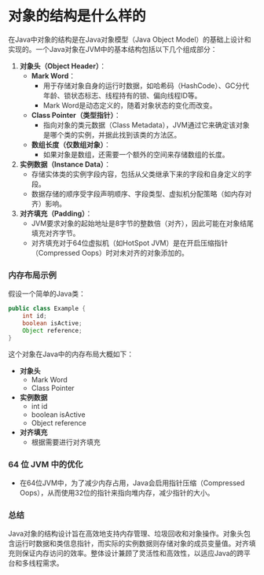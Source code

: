 # 对象的结构是什么样的

<font style="color:rgba(0, 0, 0, 0.82);">在Java中对象的结构是在Java对象模型（Java Object Model）的基础上设计和实现的。一个Java对象在JVM中的基本结构包括以下几个组成部分：</font>

1. **<font style="color:rgba(0, 0, 0, 0.82);">对象头（Object Header）</font>**<font style="color:rgba(0, 0, 0, 0.82);">：</font>
    - **<font style="color:rgba(0, 0, 0, 0.82);">Mark Word</font>**<font style="color:rgba(0, 0, 0, 0.82);">：</font>
        - <font style="color:rgba(0, 0, 0, 0.82);">用于存储对象自身的运行时数据，如哈希码（HashCode）、GC分代年龄、锁状态标志、线程持有的锁、偏向线程ID等。</font>
        - <font style="color:rgba(0, 0, 0, 0.82);">Mark Word是动态定义的，随着对象状态的变化而改变。</font>
    - **<font style="color:rgba(0, 0, 0, 0.82);">Class Pointer（类型指针）</font>**<font style="color:rgba(0, 0, 0, 0.82);">：</font>
        - <font style="color:rgba(0, 0, 0, 0.82);">指向对象的类元数据（Class Metadata），JVM通过它来确定该对象是哪个类的实例，并据此找到该类的方法区。</font>
    - **<font style="color:rgba(0, 0, 0, 0.82);">数组长度（仅数组对象）</font>**<font style="color:rgba(0, 0, 0, 0.82);">：</font>
        - <font style="color:rgba(0, 0, 0, 0.82);">如果对象是数组，还需要一个额外的空间来存储数组的长度。</font>
2. **<font style="color:rgba(0, 0, 0, 0.82);">实例数据（Instance Data）</font>**<font style="color:rgba(0, 0, 0, 0.82);">：</font>
    - <font style="color:rgba(0, 0, 0, 0.82);">存储实体类的实例字段内容，包括从父类继承下来的字段和自身定义的字段。</font>
    - <font style="color:rgba(0, 0, 0, 0.82);">数据存储的顺序受字段声明顺序、字段类型、虚拟机分配策略（如内存对齐）影响。</font>
3. **<font style="color:rgba(0, 0, 0, 0.82);">对齐填充（Padding）</font>**<font style="color:rgba(0, 0, 0, 0.82);">：</font>
    - <font style="color:rgba(0, 0, 0, 0.82);">JVM要求对象的起始地址是8字节的整数倍（对齐），因此可能在对象结尾填充对齐字节。</font>
    - <font style="color:rgba(0, 0, 0, 0.82);">对齐填充对于64位虚拟机（如HotSpot JVM）是在开启压缩指针（Compressed Oops）时对未对齐的对象添加的。</font>

### <font style="color:rgba(0, 0, 0, 0.82);">内存布局示例</font>

<font style="color:rgba(0, 0, 0, 0.82);">假设一个简单的Java类：</font>

```java
public class Example {  
    int id;  
    boolean isActive;  
    Object reference;  
}
```

<font style="color:rgba(0, 0, 0, 0.82);">这个对象在Java中的内存布局大概如下：</font>

- **<font style="color:rgba(0, 0, 0, 0.82);">对象头</font>**
  - <font style="color:rgba(0, 0, 0, 0.82);">Mark Word</font>
  - <font style="color:rgba(0, 0, 0, 0.82);">Class Pointer</font>
- **<font style="color:rgba(0, 0, 0, 0.82);">实例数据</font>**
  - <font style="color:rgba(0, 0, 0, 0.82);">int id</font>
  - <font style="color:rgba(0, 0, 0, 0.82);">boolean isActive</font>
  - <font style="color:rgba(0, 0, 0, 0.82);">Object reference</font>
- **<font style="color:rgba(0, 0, 0, 0.82);">对齐填充</font>**
  - <font style="color:rgba(0, 0, 0, 0.82);">根据需要进行对齐填充</font>

### <font style="color:rgba(0, 0, 0, 0.82);">64 位 JVM 中的优化</font>
- <font style="color:rgba(0, 0, 0, 0.82);">在64位JVM中，为了减少内存占用，Java会启用指针压缩（Compressed Oops），从而使用32位的指针来指向堆内存，减少指针的大小。</font>

### <font style="color:rgba(0, 0, 0, 0.82);">总结</font>

<font style="color:rgba(0, 0, 0, 0.82);">Java对象的结构设计旨在高效地支持内存管理、垃圾回收和对象操作。对象头包含运行时数据和类信息指针，而实际的实例数据则存储对象的成员变量值。对齐填充则保证内存访问的效率。整体设计兼顾了灵活性和高效性，以适应Java的跨平台和多线程需求。</font>
